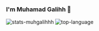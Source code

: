 ### I'm Muhamad Galihh 🐺
<img alt="stats-muhgalihhh" src="https://github-readme-stats.vercel.app/api?username=muhgalihhh&show_icons=true&theme=dracula">
<img alt="top-language" src="https://github-readme-stats.vercel.app/api/top-langs/?username=muhgalihhh&layout=compact">
